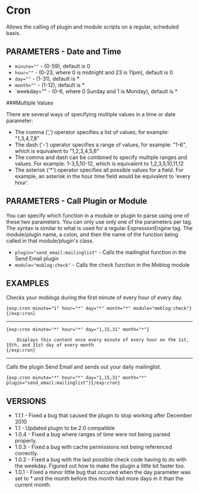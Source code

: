 # Cron


Allows the calling of plugin and module scripts on a regular, scheduled basis.

## PARAMETERS - Date and Time

- `minute=""` - (0-59), default is 0
- `hour=""` - (0-23, where 0 is midnight and 23 is 11pm), default is 0
- `day=""` - (1-31), default is *
- `month=""` - (1-12), default is *
- `weekday="" - (0-6, where 0 Sunday and 1 is Monday), default is *

###Multiple Values

There are several ways of specifying multiple values in a time or date parameter:

- The comma (',') operator specifies a list of values, for example: "1,3,4,7,8"
- The dash ('-') operator specifies a range of values, for example: "1-6", which is equivalent to "1,2,3,4,5,6"
- The comma and dash can be combined to specify multiple ranges and values. For example: 1-3,5,10-12, which is equivalent to 1,2,3,5,10,11,12
- The asterisk ('*') operator specifies all possible values for a field. For example, an asterisk in the hour time field would be equivalent to 'every hour'.

## PARAMETERS - Call Plugin or Module

You can specify which function in a module or plugin to parse using one of these two parameters. You can only use only one of
the parameters per tag. The syntax is similar to what is used for a regular ExpressionEngine tag. The module/plugin name, a colon,
and then the name of the function being called in that module/plugin's class.

- `plugin="send_email:mailinglist"` - Calls the mailinglist function in the Send Email plugin
- `module="moblog:check"` - Calls the check function in the Moblog module


## EXAMPLES

Checks your moblogs during the first minute of every hour of every day.

    {exp:cron minute="1" hour="*" day="*" month="*" module="moblog:check"}{/exp:cron}

---

    {exp:cron minute="*" hour="*" day="1,15,31" month="*"}

        Displays this content once every minute of every hour on the 1st, 15th, and 31st day of every month
    {/exp:cron}

---

Calls the plugin Send Email and sends out your daily mailinglist.

    {exp:cron minute="*" hour="*" day="1,15,31" month="*" plugin="send_email:mailinglist"}{/exp:cron}


## VERSIONS

- 1.1.1 - Fixed a bug that caused the plugin to stop working after December 2010
- 1.1 - Updated plugin to be 2.0 compatible
- 1.0.4 - Fixed a bug where ranges of time were not being parsed properly.
- 1.0.3 - Fixed a bug with cache permissions not being referenced correctly.
- 1.0.2 - Fixed a bug with the last possible check code having to do with the weekday. Figured out how to make the plugin a little bit faster too.
- 1.0.1 - Fixed a minor little bug that occured when the day parameter was set to * and the month before this month had more days in it than the current month.
